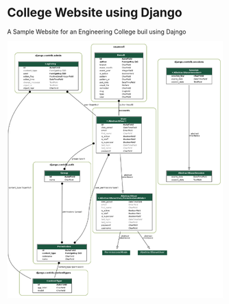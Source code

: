 # College Website using Django
A Sample Website for an Engineering College buil using Dajngo 

![](college_site_visualized.png)
